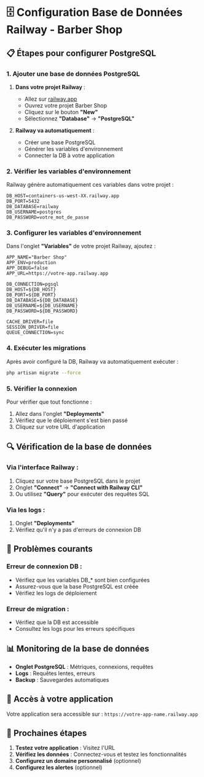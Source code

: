 # 🗄️ Configuration Base de Données Railway - Barber Shop

## 📋 Étapes pour configurer PostgreSQL

### 1. Ajouter une base de données PostgreSQL

1. **Dans votre projet Railway** :
   - Allez sur [railway.app](https://railway.app)
   - Ouvrez votre projet Barber Shop
   - Cliquez sur le bouton **"New"**
   - Sélectionnez **"Database"** → **"PostgreSQL"**

2. **Railway va automatiquement** :
   - Créer une base PostgreSQL
   - Générer les variables d'environnement
   - Connecter la DB à votre application

### 2. Vérifier les variables d'environnement

Railway génère automatiquement ces variables dans votre projet :
```env
DB_HOST=containers-us-west-XX.railway.app
DB_PORT=5432
DB_DATABASE=railway
DB_USERNAME=postgres
DB_PASSWORD=votre_mot_de_passe
```

### 3. Configurer les variables d'environnement

Dans l'onglet **"Variables"** de votre projet Railway, ajoutez :

```env
APP_NAME="Barber Shop"
APP_ENV=production
APP_DEBUG=false
APP_URL=https://votre-app.railway.app

DB_CONNECTION=pgsql
DB_HOST=${DB_HOST}
DB_PORT=${DB_PORT}
DB_DATABASE=${DB_DATABASE}
DB_USERNAME=${DB_USERNAME}
DB_PASSWORD=${DB_PASSWORD}

CACHE_DRIVER=file
SESSION_DRIVER=file
QUEUE_CONNECTION=sync
```

### 4. Exécuter les migrations

Après avoir configuré la DB, Railway va automatiquement exécuter :
```bash
php artisan migrate --force
```

### 5. Vérifier la connexion

Pour vérifier que tout fonctionne :
1. Allez dans l'onglet **"Deployments"**
2. Vérifiez que le déploiement s'est bien passé
3. Cliquez sur votre URL d'application

## 🔍 Vérification de la base de données

### Via l'interface Railway :
1. Cliquez sur votre base PostgreSQL dans le projet
2. Onglet **"Connect"** → **"Connect with Railway CLI"**
3. Ou utilisez **"Query"** pour exécuter des requêtes SQL

### Via les logs :
1. Onglet **"Deployments"**
2. Vérifiez qu'il n'y a pas d'erreurs de connexion DB

## 🚨 Problèmes courants

### Erreur de connexion DB :
- Vérifiez que les variables DB_* sont bien configurées
- Assurez-vous que la base PostgreSQL est créée
- Vérifiez les logs de déploiement

### Erreur de migration :
- Vérifiez que la DB est accessible
- Consultez les logs pour les erreurs spécifiques

## 📊 Monitoring de la base de données

- **Onglet PostgreSQL** : Métriques, connexions, requêtes
- **Logs** : Requêtes lentes, erreurs
- **Backup** : Sauvegardes automatiques

## 🔗 Accès à votre application

Votre application sera accessible sur :
`https://votre-app-name.railway.app`

## 🎯 Prochaines étapes

1. **Testez votre application** : Visitez l'URL
2. **Vérifiez les données** : Connectez-vous et testez les fonctionnalités
3. **Configurez un domaine personnalisé** (optionnel)
4. **Configurez les alertes** (optionnel) 